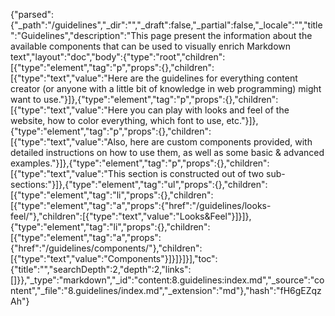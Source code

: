 {"parsed":{"_path":"/guidelines","_dir":"","_draft":false,"_partial":false,"_locale":"","title":"Guidelines","description":"This page present the information about the available components that can be used to visually enrich Markdown text","layout":"doc","body":{"type":"root","children":[{"type":"element","tag":"p","props":{},"children":[{"type":"text","value":"Here are the guidelines for everything content creator (or anyone with a little bit of knowledge in web programming) might want to use."}]},{"type":"element","tag":"p","props":{},"children":[{"type":"text","value":"Here you can play with looks and feel of the website, how to color everything, which font to use, etc."}]},{"type":"element","tag":"p","props":{},"children":[{"type":"text","value":"Also, here are custom components provided, with detailed instructions on how to use them, as well as some basic & advanced examples."}]},{"type":"element","tag":"p","props":{},"children":[{"type":"text","value":"This section is constructed out of two sub-sections:"}]},{"type":"element","tag":"ul","props":{},"children":[{"type":"element","tag":"li","props":{},"children":[{"type":"element","tag":"a","props":{"href":"/guidelines/looks-feel/"},"children":[{"type":"text","value":"Looks&Feel"}]}]},{"type":"element","tag":"li","props":{},"children":[{"type":"element","tag":"a","props":{"href":"/guidelines/components/"},"children":[{"type":"text","value":"Components"}]}]}]}],"toc":{"title":"","searchDepth":2,"depth":2,"links":[]}},"_type":"markdown","_id":"content:8.guidelines:index.md","_source":"content","_file":"8.guidelines/index.md","_extension":"md"},"hash":"fH6gEZqzAh"}